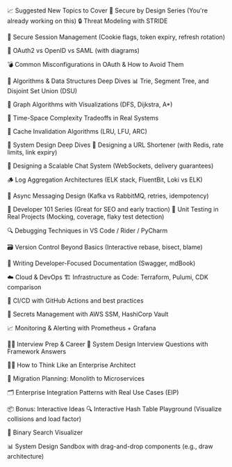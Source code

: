 📈 Suggested New Topics to Cover
🔐 Secure by Design Series (You're already working on this)
🔒 Threat Modeling with STRIDE

🔐 Secure Session Management (Cookie flags, token expiry, refresh rotation)

🧩 OAuth2 vs OpenID vs SAML (with diagrams)

💣 Common Misconfigurations in OAuth & How to Avoid Them

🧠 Algorithms & Data Structures Deep Dives
📊 Trie, Segment Tree, and Disjoint Set Union (DSU)

🧭 Graph Algorithms with Visualizations (DFS, Dijkstra, A*)

🧵 Time-Space Complexity Tradeoffs in Real Systems

🧩 Cache Invalidation Algorithms (LRU, LFU, ARC)

🧱 System Design Deep Dives
🧮 Designing a URL Shortener (with Redis, rate limits, link expiry)

💬 Designing a Scalable Chat System (WebSockets, delivery guarantees)

🪵 Log Aggregation Architectures (ELK stack, FluentBit, Loki vs ELK)

🔄 Async Messaging Design (Kafka vs RabbitMQ, retries, idempotency)

🧰 Developer 101 Series (Great for SEO and early traction)
🧪 Unit Testing in Real Projects (Mocking, coverage, flaky test detection)

🔍 Debugging Techniques in VS Code / Rider / PyCharm

🗃️ Version Control Beyond Basics (Interactive rebase, bisect, blame)

📄 Writing Developer-Focused Documentation (Swagger, mdBook)

☁️ Cloud & DevOps
🏗️ Infrastructure as Code: Terraform, Pulumi, CDK comparison

🧰 CI/CD with GitHub Actions and best practices

🔐 Secrets Management with AWS SSM, HashiCorp Vault

📈 Monitoring & Alerting with Prometheus + Grafana

🧑‍🎓 Interview Prep & Career
🧠 System Design Interview Questions with Framework Answers

👨‍💻 How to Think Like an Enterprise Architect

🧳 Migration Planning: Monolith to Microservices

🗂️ Enterprise Integration Patterns with Real Use Cases (EIP)

📦 Bonus: Interactive Ideas
🔍 Interactive Hash Table Playground (Visualize collisions and load factor)

🧩 Binary Search Visualizer

📊 System Design Sandbox with drag-and-drop components (e.g., draw architecture)